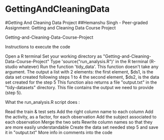# GettingAndCleaningData
#Getting And Cleaning Data Project
##Hemanshu Singh - Peer-graded Assignment: Getting and Cleaning Data Course Project

Getting-and-Cleaning-Data-Course-Project

Instructions to execute the code

Open a R terminal
Set your working directory as "Getting-and-Cleaning-Data-Course-Project"
Type 'source("run_analysis.R")' in the R terminal (R-studio whatever)
Run the function 'tidy_data'. This function doesn't take any argument. The output a list with 2 elements:
the first element, $ds1, is the data set created following steps 1 to 4
the second element, $ds2, is the data set created for the step 5
This function also returns a file "output.txt" in the "tidy-datasets" directory. This file contains the output we need to provide (step 5).

What the run_analysis.R script does :

Read the train & test sets
Add the right column name to each column
Add the activity, as a factor, for each observation
Add the subject associated to each observation
Merge the two sets
Rewrite column names so that they are more easily understandable
Create the data set needed step 5 and save it in "output.txt"
More info in comments into the code
